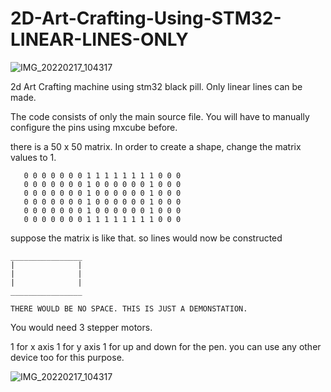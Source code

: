 # 2D-Art-Crafting-Using-STM32-LINEAR-LINES-ONLY

![IMG_20220217_104317](https://user-images.githubusercontent.com/52085750/166915003-6920d180-9b23-4d47-a0d1-5096f986da39.jpg)

2d Art Crafting machine using stm32 black pill. Only linear lines can be made. 


The code consists of only the main source file. 
You will have to manually configure the pins using mxcube before.

there is a 50 x 50 matrix. In order to create a shape, change the matrix values to 1.

        
       0 0 0 0 0 0 0 1 1 1 1 1 1 1 1 0 0 0
       0 0 0 0 0 0 0 1 0 0 0 0 0 0 1 0 0 0
       0 0 0 0 0 0 0 1 0 0 0 0 0 0 1 0 0 0
       0 0 0 0 0 0 0 1 0 0 0 0 0 0 1 0 0 0
       0 0 0 0 0 0 0 1 0 0 0 0 0 0 1 0 0 0
       0 0 0 0 0 0 0 1 1 1 1 1 1 1 1 0 0 0

suppose the matrix is like that.
so lines would now be constructed 

    ________________
    |              |
    |              |
    |              |
    ________________
    
    THERE WOULD BE NO SPACE. THIS IS JUST A DEMONSTATION.
    
    
  You would need 3 stepper motors.
   
  1 for x axis
  1 for y axis
  1 for up and down for the pen. you can use any other device too for this purpose.
  
 
![IMG_20220217_104317](https://user-images.githubusercontent.com/52085750/166915003-6920d180-9b23-4d47-a0d1-5096f986da39.jpg)
